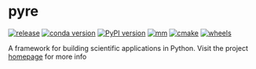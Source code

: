 # pyre

[![release](https://img.shields.io/github/v/release/pyre/pyre)](https://github.com/pyre/pyre/releases)
[![conda version](https://img.shields.io/conda/vn/conda-forge/pyre)](https://github.com/conda-forge/pyre-feedstock)
[![PyPI version](https://badge.fury.io/py/pyre.svg)](https://badge.fury.io/py/pyre)
[![mm](https://github.com/pyre/pyre/actions/workflows/mm.yaml/badge.svg)](https://github.com/pyre/pyre/actions/workflows/mm.yaml)
[![cmake](https://github.com/pyre/pyre/actions/workflows/cmake.yaml/badge.svg)](https://github.com/pyre/pyre/actions/workflows/cmake.yaml)
[![wheels](https://github.com/pyre/pyre/actions/workflows/pypi.yaml/badge.svg)](https://github.com/pyre/pyre/actions/workflows/pypi.yaml)

A framework for building scientific applications in Python. Visit the project [homepage](http://pyre.orthologue.com) for more info

[comment]: <> (end of file)
